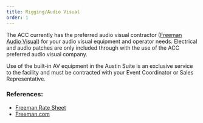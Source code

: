 ```yaml
---
title: Rigging/Audio Visual
order: 1
---
```


The ACC currently has the preferred audio visual contractor ([Freeman Audio Visual](https://www.freeman.com/solutions/by-expertise/event-technology/production-technology)) for your audio visual equipment and operator needs. Electrical and audio patches are only included through with the use of the ACC preferred audio visual company.

Use of the built-in AV equipment in the Austin Suite is an exclusive service to the facility and must be contracted with your Event Coordinator or Sales Representative.

### References:

- [Freeman Rate Sheet](https://assets.austinconventioncenter.com/2023/Freeman_Event_Technology_ACCD_Structural_Rigging_Pricing.pdf)
- [Freeman.com](https://www.freeman.com)
